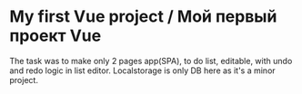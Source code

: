 # My first Vue project / Мой первый проект Vue

The task was to make only 2 pages app(SPA), to do list, editable, with undo and redo logic in list editor. Localstorage is only DB here as it's a minor project. 